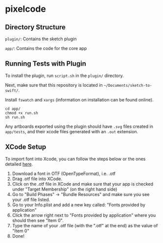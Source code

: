 # pixelcode

## Directory Structure

`plugin/`: Contains the sketch plugin

`app/`: Contains the code for the core app

## Running Tests with Plugin

To install the plugin, run `script.sh` in the `plugin/` directory.

Next, make sure that this repository is located in `~/Documents/sketch-to-swift/`.

Install `fswatch` and `xargs` (information on installation can be found online).

```
cd app/
chmod +x run.sh
sh run.sh
```

Any artboards exported using the plugin should have `.svg` files created in `app/tests`, and their xcode files generated with an `.out` extension.

## XCode Setup

To import font into Xcode, you can follow the steps below or the ones detailed [here](https://medium.com/yay-its-erica/how-to-import-fonts-into-xcode-swift-3-f0de7e921ef8
).

1. Download a font in OTF (OpenTypeFormat), i.e. .otf
2. Drag .otf file into XCode.
3. Click on the .otf file in XCode and make sure that your app is checked under "Target Membership" (on the right hand side)
4. Go to "Build Phases" -> "Bundle Resources" and make sure you see your .otf file listed.
5. Go to your Info.plist and add a new key called: "Fonts provided by application"
6. Click the arrow right next to "Fonts provided by application" where you should then see "Item 0". 
7. Type the name of your .otf file (with the ".otf" at the end) as the value of "Item 0"
8. Done!


